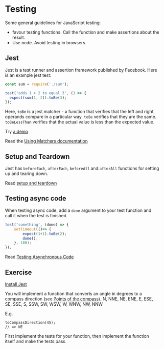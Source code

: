 Testing
=======

Some general guidelines for JavaScript testing:

* favour testing functions. Call the function and make assertions about the result.
* Use node. Avoid testing in browsers.

Jest
----

Jest is a test runner and assertion framework published by Facebook. Here is an example jest test:

```javascript
const sum = require('./sum');

test('adds 1 + 2 to equal 3', () => {
  expect(sum(1, 2)).toBe(3);
});
```

Here, `toBe` is a jest matcher - a function that verifies that the left and right operands compare in a particular way. `toBe` verifies that they are the same. `toBeLessThan` verifies that the actual value is less than the expected value. 

Try [a demo](https://repl.it/repls/AnnualOilyDrawings)

Read the [Using Matchers documentation](https://jestjs.io/docs/en/using-matchers)

Setup and Teardown
---------------

Jest has `beforeEach`, `afterEach`, `beforeAll` and `afterAll` functions for setting up and tearing down. 

Read [setup and teardown](https://jestjs.io/docs/en/setup-teardown)

Testing async code
------------------

When testing async code, add a `done` argument to your test function and call it when the test is finished. 

```javascript
test('something', (done) => {
    setTimeout(()=> {
        expect(1+1).toBe(2);
        done();
    }, 100);
});
```

Read [Testing Asynchronous Code](https://jestjs.io/docs/en/asynchronous)

Exercise
--------

[Install Jest](https://jestjs.io/docs/en/getting-started)

You will implement a function that converts an angle in degrees to a compass direction (see [Points of the compass](https://en.wikipedia.org/wiki/Points_of_the_compass)). N, NNE, NE, ENE, E, ESE, SE, SSE, S, SSW, SW, WSW, W, WNW, NW, NNW 

E.g.

```javascsript
toCompassDirection(45);
// => NE
```

First implement the tests for your function, then implement the function itself and make the tests pass. 


